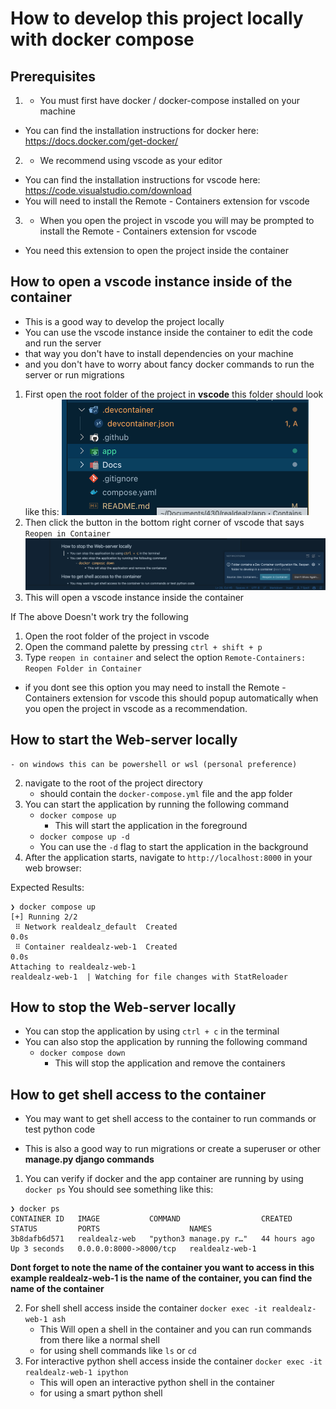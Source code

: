 # How to develop this project locally with docker compose

## Prerequisites
1. - You must first have docker / docker-compose installed on your machine
- You can find the installation instructions for docker here: https://docs.docker.com/get-docker/ 
2. - We recommend using vscode as your editor
- You can find the installation instructions for vscode here: https://code.visualstudio.com/download
- You will need to install the Remote - Containers extension for vscode
3. - When you open the project in vscode you will may be prompted to install the Remote - Containers extension for vscode
- You need this extension to open the project inside the container

## How to open a vscode instance inside of the container 
- This is a good way to develop the project locally
- You can use the vscode instance inside the container to edit the code and run the server
- that way you don't have to install dependencies on your machine 
- and you don't have to worry about fancy docker commands to run the server or run migrations


1.  First open the root folder of the project in **vscode** this folder should look like this:
![asdf](screenshots/Project_root.png)
2. Then click the button in the bottom right corner of vscode that says `Reopen in Container`
![asdf](screenshots/Reopen_container.png)
3. This will open a vscode instance inside the container

If The above Doesn't work try the following 
1. Open the root folder of the project in vscode
2. Open the command palette by pressing `ctrl + shift + p`
3. Type `reopen in container` and select the option `Remote-Containers: Reopen Folder in Container`
- if you dont see this option you may need to install the Remote - Containers extension for vscode this should popup automatically when you open the project in vscode as a recommendation.




## How to start the Web-server locally 

    - on windows this can be powershell or wsl (personal preference)
2. navigate to the root of the project directory 
    - should contain the `docker-compose.yml` file and the app folder
3. You can start the application by running the following command
    - `docker compose up`
        - This will start the application in the foreground
    - `docker compose up -d`
    - You can use the `-d` flag to start the application in the background
4. After the application starts, navigate to `http://localhost:8000` in your web browser:

Expected Results:
```
❯ docker compose up
[+] Running 2/2
 ⠿ Network realdealz_default  Created                                             0.0s
 ⠿ Container realdealz-web-1  Created                                             0.0s
Attaching to realdealz-web-1
realdealz-web-1  | Watching for file changes with StatReloader
```

## How to stop the Web-server locally
- You can stop the application by using `ctrl + c` in the terminal
- You can also stop the application by running the following command
    - `docker compose down`
        - This will stop the application and remove the containers

## How to get shell access to the container 
- You may want to get shell access to the container to run commands or test python code

- This is also a good way to run migrations or create a superuser or other **manage.py django commands**

1. You can verify if docker and the app container are running by using `docker ps`
You should see something like this:
```
❯ docker ps
CONTAINER ID   IMAGE           COMMAND                  CREATED        STATUS         PORTS                    NAMES
3b8dafb6d571   realdealz-web   "python3 manage.py r…"   44 hours ago   Up 3 seconds   0.0.0.0:8000->8000/tcp   realdealz-web-1
```
 __Dont forget  to note the name of the container you want to access in this example realdealz-web-1 is the name of the container, you can find the name of the container__

2. For shell shell access inside the container `docker exec -it realdealz-web-1 ash`
    - This Will open a shell in the container and you can run commands from there like a normal shell
    - for using shell commands like `ls` or `cd`
3. For interactive python shell access inside the container `docker exec -it realdealz-web-1 ipython`
    - This will open an interactive python shell in the container 
    - for using a smart python shell



